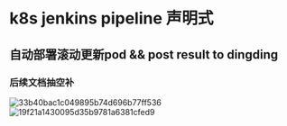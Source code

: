 # k8s jenkins pipeline 声明式
## 自动部署滚动更新pod && post result to dingding
### 后续文档抽空补
![33b40bac1c049895b74d696b77ff536](https://user-images.githubusercontent.com/63449830/145179897-65221424-20be-4d66-bb5a-e186e3d223d9.png)
![19f21a1430095d35b9781a6381cfed9](https://user-images.githubusercontent.com/63449830/145179910-dd185990-0228-40b6-8184-1f0c411e7d62.png)
